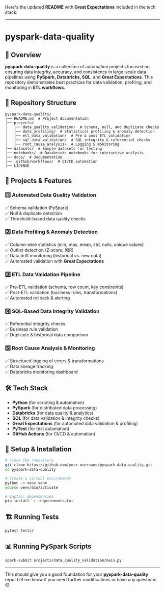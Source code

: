 Here's the updated **README** with **Great Expectations** included in the tech stack:

---

# **pyspark-data-quality**

## 📌 Overview
**pyspark-data-quality** is a collection of automation projects focused on ensuring data integrity, accuracy, and consistency in large-scale data pipelines using **PySpark, Databricks, SQL**, and **Great Expectations**. This repository demonstrates best practices for data validation, profiling, and monitoring in **ETL workflows**.

## 📂 Repository Structure
```
pyspark-data-quality/
│── README.md  # Project documentation
│── projects/
│   │── data_quality_validation/  # Schema, null, and duplicate checks
│   │── data_profiling/  # Statistical profiling & anomaly detection
│   │── etl_data_validation/  # Pre & post ETL validation
│   │── sql_data_validation/  # SQL integrity & referential checks
│   │── root_cause_analysis/  # Logging & monitoring
│── datasets/  # Sample datasets for testing
│── notebooks/  # Databricks notebooks for interactive analysis
│── docs/  # Documentation
│── .github/workflows/  # CI/CD automation
│── LICENSE
```

## 🚀 Projects & Features
### 1️⃣ **Automated Data Quality Validation**
✅ Schema validation (PySpark)  
✅ Null & duplicate detection  
✅ Threshold-based data quality checks  

### 2️⃣ **Data Profiling & Anomaly Detection**
✅ Column-wise statistics (min, max, mean, std, nulls, unique values)  
✅ Outlier detection (Z-score, IQR)  
✅ Data drift monitoring (historical vs. new data)  
✅ Automated validation with **Great Expectations**

### 3️⃣ **ETL Data Validation Pipeline**
✅ Pre-ETL validation (schema, row count, key constraints)  
✅ Post-ETL validation (business rules, transformations)  
✅ Automated rollback & alerting  

### 4️⃣ **SQL-Based Data Integrity Validation**
✅ Referential integrity checks  
✅ Business rule validation  
✅ Duplicate & historical data comparison  

### 5️⃣ **Root Cause Analysis & Monitoring**
✅ Structured logging of errors & transformations  
✅ Data lineage tracking  
✅ Databricks monitoring dashboard  

## 🛠️ Tech Stack
- **Python** (for scripting & automation)
- **PySpark** (for distributed data processing)
- **Databricks** (for data quality & analytics)
- **SQL** (for data validation & integrity checks)
- **Great Expectations** (for automated data validation & profiling)
- **PyTest** (for test automation)
- **GitHub Actions** (for CI/CD & automation)

## 🔧 Setup & Installation
```sh
# Clone the repository
git clone https://github.com/your-username/pyspark-data-quality.git
cd pyspark-data-quality

# Create a virtual environment
python -m venv venv
source venv/bin/activate

# Install dependencies
pip install -r requirements.txt
```

## 🏗️ Running Tests
```sh
pytest tests/
```

## 📊 Running PySpark Scripts
```sh
spark-submit projects/data_quality_validation/main.py
```

---

This should give you a good foundation for your **pyspark-data-quality** repo! Let me know if you need further modifications or have any questions. 😊
